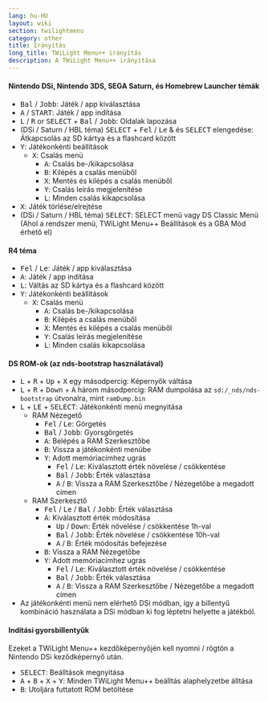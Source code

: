 ```yaml
---
lang: hu-HU
layout: wiki
section: twilightmenu
category: other
title: Irányítás
long_title: TWiLight Menu++ irányítás
description: A TWiLight Menu++ irányítása
---
```


#### Nintendo DSi, Nintendo 3DS, SEGA Saturn, és Homebrew Launcher témák
- <kbd>Bal</kbd> / <kbd>Jobb</kbd>: Játék / app kiválasztása
- <kbd class="face">A</kbd> / <kbd>START</kbd>: Játék / app indítása
- <kbd class="l">L</kbd> / <kbd class="r">R</kbd> or <kbd>SELECT</kbd> + <kbd>Bal</kbd> / <kbd>Jobb</kbd>: Oldalak lapozása
- (DSi / Saturn / HBL téma) <kbd>SELECT</kbd> + <kbd>Fel</kbd> / <kbd>Le</kbd> & és <kbd>SELECT</kbd> elengedése: Átkapcsolás az SD kártya és a flashcard között
- <kbd class="face">Y</kbd>: Játékonkénti beállítások
   - <kbd class="face">X</kbd>: Csalás menü
      - <kbd class="face">A</kbd>: Csalás be-/kikapcsolása
      - <kbd class="face">B</kbd>: Kilépés a csalás menüből
      - <kbd class="face">X</kbd>: Mentés és kilépés a csalás menüből
      - <kbd class="face">Y</kbd>: Csalás leírás megjelenítése
      - <kbd class="l">L</kbd>: Minden csalás kikapcsolása
- <kbd class="face">X</kbd>: Játék törlése/elrejtése
- (DSi / Saturn / HBL téma) <kbd>SELECT</kbd>: SELECT menü vagy DS Classic Menü (Ahol a rendszer menü, TWiLight Menu++ Beállítások és a GBA Mód érhető el)

#### R4 téma
- <kbd>Fel</kbd> / <kbd>Le</kbd>: Játék / app kiválasztása
- <kbd class="face">A</kbd>: Játék / app indítása
- <kbd class="l">L</kbd>: Váltás az SD kártya és a flashcard között
- <kbd class="face">Y</kbd>: Játékonkénti beállítások
   - <kbd class="face">X</kbd>: Csalás menü
      - <kbd class="face">A</kbd>: Csalás be-/kikapcsolása
      - <kbd class="face">B</kbd>: Kilépés a csalás menüből
      - <kbd class="face">X</kbd>: Mentés és kilépés a csalás menüből
      - <kbd class="face">Y</kbd>: Csalás leírás megjelenítése
      - <kbd class="l">L</kbd>: Minden csalás kikapcsolása

#### DS ROM-ok (az nds-bootstrap használatával)
- <kbd class="l">L</kbd> + <kbd class="r">R</kbd> + <kbd>Up</kbd> + <kbd class="face">X</kbd> egy másodpercig: Képernyők váltása
- <kbd class="l">L</kbd> + <kbd class="r">R</kbd> + <kbd>Down</kbd> + <kbd class="face">A</kbd> három másodpercig: RAM dumpolása az `sd:/_nds/nds-bootstrap` útvonalra, mint `ramDump.bin`
- <kbd class="l">L</kbd> + <kbd>LE</kbd> + <kbd>SELECT</kbd>: Játékonkénti menü megnyitása
   - RAM Nézegető
      - <kbd>Fel</kbd> / <kbd>Le</kbd>: Görgetés
      - <kbd>Bal</kbd> / <kbd>Jobb</kbd>: Gyorsgörgetés
      - <kbd class="face">A</kbd>: Belépés a RAM Szerkesztőbe
      - <kbd class="face">B</kbd>: Vissza a játékonkénti menübe
      - <kbd class="face">Y</kbd>: Adott memóriacímhez ugrás
        - <kbd>Fel</kbd> / <kbd>Le</kbd>: Kiválasztott érték növelése / csökkentése
        - <kbd>Bal</kbd> / <kbd>Jobb</kbd>: Érték választása
        - <kbd class="face">A</kbd> / <kbd class="face">B</kbd>: Vissza a RAM Szerkesztőbe / Nézegetőbe a megadott címen
   - RAM Szerkesztő
      - <kbd>Fel</kbd> / <kbd>Le</kbd> / <kbd>Bal</kbd> / <kbd>Jobb</kbd>: Érték választása
      - <kbd class="face">A</kbd>: Kiválasztott érték módosítása
         - <kbd>Up</kbd> / <kbd>Down</kbd>: Érték növelése / csökkentése 1h-val
         - <kbd>Bal</kbd> / <kbd>Jobb</kbd>: Érték növelése / csökkentése 10h-val
         - <kbd class="face">A</kbd> / <kbd class="face">B</kbd>: Érték módosítás befejezése
      - <kbd class="face">B</kbd>: Vissza a RAM Nézegetőbe
      - <kbd class="face">Y</kbd>: Adott memóriacímhez ugrás
        - <kbd>Fel</kbd> / <kbd>Le</kbd>: Kiválasztott érték növelése / csökkentése
        - <kbd>Bal</kbd> / <kbd>Jobb</kbd>: Érték választása
        - <kbd class="face">A</kbd> / <kbd class="face">B</kbd>: Vissza a RAM Szerkesztőbe / Nézegetőbe a megadott címen
 - Az játékonkénti menü nem elérhető DSi módban, így a billentyű kombináció használata a DSi módban ki fog léptetni helyette a játékból.

#### Indítási gyorsbillentyűk
Ezeket a TWiLight Menu++ kezdőképernyőjén kell nyomni / rögtön a Nintendo DSi keződképernyő után.

- <kbd>SELECT</kbd>: Beálltások megnyitása
- <kbd class="face">A</kbd> + <kbd class="face">B</kbd> + <kbd class="face">X</kbd> + <kbd class="face">Y</kbd>: Minden TWiLight Menu++ beálltás alaphelyzetbe álltása
- <kbd class="face">B</kbd>: Utoljára futtatott ROM betöltése
